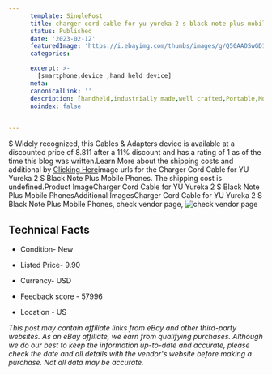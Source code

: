 ```yaml
---
      template: SinglePost
      title: charger cord cable for yu yureka 2 s black note plus mobile phones
      status: Published
      date: '2023-02-12'
      featuredImage: 'https://i.ebayimg.com/thumbs/images/g/Q50AAOSwGD1cHc7l/s-l225.jpg'
      categories: 

      excerpt: >-
        [smartphone,device ,hand held device]
      meta:
      canonicalLink: ''
      description: [handheld,industrially made,well crafted,Portable,Mobile,Compact,Convenient,Lightweight,Maneuverable,Man-portable,Miniature,Carriable,Hand-held,Light,Holdable,Transportable,Mobile device,Pocket-sized,On-the-go,Wireless,Cordless,Compact size,Convenient size, smartphone,device ,hand held device]
      noindex: false

        
---
```

$
    Widely recognized, this Cables & Adapters device is available at a discounted price of 8.811 after a 11% discount and has a rating of 1 as of the time this blog was written.Learn More about the shipping costs and additional by [Clicking Here](https://www.ebay.com/itm/303005306222?hash=item468c860d6e%3Ag%3AQ50AAOSwGD1cHc7l&amdata=enc%3AAQAHAAAA4K9XDZGekvlMyf2vZMstR8jwRtr1ebyk%2FjTWZYrMSHm0gU6jbpufyBEoBo4HcPhUa%2BL3ZLpH14bagz%2Fvm7lS5MDyvNXRsQ1lkw5AHp2ILDbdIlVEJeUegR6EgPpt6tu4aENozXYK5ZCb5iXmYHAfhAbMlfHMbWBOKg3zjHg7lY1JuVPJblEzAOeJW6iGr6JGuIXRpPbDnL7dRHRmm91zCjEhZqtF8Joo7GvgLJzVSDiZ5jiED6itUzgl4bfvnVcWSnHhL3L0dWLFQTtEQ%2FsFqdsyUT7vag0cRJHosm%2BmJUvz&mkevt=1&mkcid=1&mkrid=711-53200-19255-0&campid=%253CePNCampaignId%253E&customid=%253CreferenceId%253E&toolid=10049)image urls for the Charger Cord Cable for YU Yureka 2 S Black Note Plus Mobile Phones. The shipping cost is undefined.Product ImageCharger Cord Cable for YU Yureka 2 S Black Note Plus Mobile PhonesAdditional ImagesCharger Cord Cable for YU Yureka 2 S Black Note Plus Mobile Phones, check vendor page, ![check vendor page]()
    
    

 ## Technical Facts 



     
      

 - Condition- New 


      

 - Listed Price- 9.90 


      

 - Currency- USD 


      

 - Feedback score - 57996 


      

 - Location - US 


      
      

 *_This post may contain affiliate links from eBay and other third-party websites. As an eBay affiliate, we earn from qualifying purchases. Although we do our best to keep the information up-to-date and accurate, please check the date and all details with the vendor's website before making a purchase. Not all data may be accurate._*



    
    
    
    
    